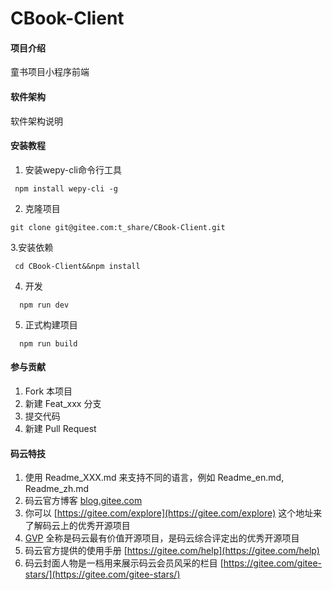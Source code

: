 # CBook-Client

#### 项目介绍
童书项目小程序前端

#### 软件架构
软件架构说明


#### 安装教程

1. 安装wepy-cli命令行工具

 ```
  npm install wepy-cli -g
```

2. 克隆项目

```
git clone git@gitee.com:t_share/CBook-Client.git
```

3.安装依赖

 ```
  cd CBook-Client&&npm install
```

4. 开发

```
  npm run dev
```

5. 正式构建项目

```
  npm run build
```

#### 参与贡献

1. Fork 本项目
2. 新建 Feat_xxx 分支
3. 提交代码
4. 新建 Pull Request


#### 码云特技

1. 使用 Readme\_XXX.md 来支持不同的语言，例如 Readme\_en.md, Readme\_zh.md
2. 码云官方博客 [blog.gitee.com](https://blog.gitee.com)
3. 你可以 [https://gitee.com/explore](https://gitee.com/explore) 这个地址来了解码云上的优秀开源项目
4. [GVP](https://gitee.com/gvp) 全称是码云最有价值开源项目，是码云综合评定出的优秀开源项目
5. 码云官方提供的使用手册 [https://gitee.com/help](https://gitee.com/help)
6. 码云封面人物是一档用来展示码云会员风采的栏目 [https://gitee.com/gitee-stars/](https://gitee.com/gitee-stars/)
